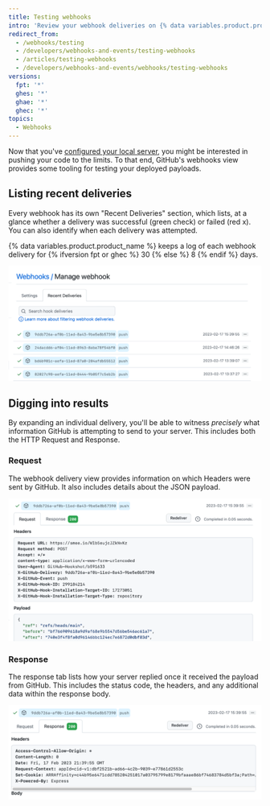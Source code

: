 ```yaml
---
title: Testing webhooks
intro: 'Review your webhook deliveries on {% data variables.product.prodname_dotcom %}, including the HTTP Request and payload as well as the response.'
redirect_from:
  - /webhooks/testing
  - /developers/webhooks-and-events/testing-webhooks
  - /articles/testing-webhooks
  - /developers/webhooks-and-events/webhooks/testing-webhooks
versions:
  fpt: '*'
  ghes: '*'
  ghae: '*'
  ghec: '*'
topics:
  - Webhooks
---
```

Now that you've [configured your local server](/webhooks-and-events/webhooks/configuring-your-server-to-receive-payloads), you might
be interested in pushing your code to the limits. To that end, GitHub's webhooks
view provides some tooling for testing your deployed payloads.

## Listing recent deliveries

Every webhook has its own "Recent Deliveries" section, which lists, at a glance whether a delivery was successful (green check) or failed (red x). You can also identify when each delivery was attempted.

{% data variables.product.product_name %} keeps a log of each webhook delivery for {% ifversion fpt or ghec %} 30 {% else %} 8 {% endif %} days.

![Screenshot of the "Recent Deliveries" tab on the "Manage webhook" page.](/assets/images/help/webhooks/webhooks-recent-deliveries.png)

## Digging into results

By expanding an individual delivery, you'll be able to witness _precisely_
what information GitHub is attempting to send to your server. This includes
both the HTTP Request and Response.

### Request

The webhook delivery view provides information on which Headers were sent by GitHub.
It also includes details about the JSON payload.

![Screenshot of the "Request" tab of a webhook delivery, including the "Headers" and "Payload" sections.](/assets/images/help/webhooks/payload-request-tab.png)

### Response

The response tab lists how your server replied once it received the payload from
GitHub. This includes the status code, the headers, and any additional data
within the response body.

![Screenshot of the "Response" tab of a webhook delivery, including the "Headers" and "Body" sections.](/assets/images/help/webhooks/payload-response-tab.png)
